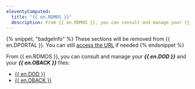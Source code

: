 ```yaml
---
eleventyComputed:
  title: "{{ en.RDMOS }}"
  description: From {{ en.RDMOS }}, you can consult and manage your {{ en.DOD }} and your {{ en.OBACK }} files.
---
```

{% snippet, "badgeInfo" %}
These sections will be removed from {{ en.DPORTAL }}. You can still [access the URL](https://docs.devolutions.net/kb/general-knowledge-base/rdm-online-services-removed-devolutions-portal/) if needed
{% endsnippet %} 

From {{ en.RDMOS }}, you can consult and manage your ***{{ en.DOD }}*** and your ***{{ en.OBACK }}*** files:

* [{{ en.DOD }}](/cloud/rdm-online-services/online-drive/)
* [{{ en.OBACK }}](/cloud/rdm-online-services/online-backup/)
